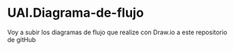 # UAI.Diagrama-de-flujo
Voy a subir los diagramas de flujo que realize con Draw.io a este repositorio de gitHub

